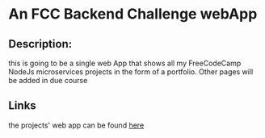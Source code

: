# An FCC Backend Challenge webApp

## Description:

this is going to be a single web App that shows all my FreeCodeCamp
NodeJs microservices projects in the form of a portfolio. Other pages will be added in due course

## Links

the projects' web app can be found [here](https://zaks-node-projects.herokuapp.com/)
